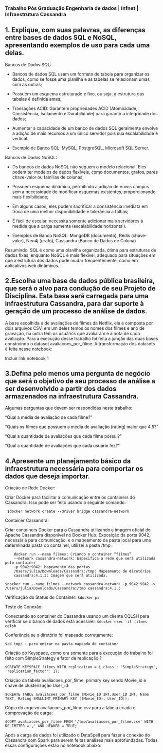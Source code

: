 
### Trabalho Pós Graduação Engenharia de dados | Infnet | Infraestrutura Cassandra ###

## 1. Explique, com suas palavras, as diferenças entre bases de dados SQL e NoSQL, apresentando exemplos de uso para cada uma delas.

Bancos de Dados SQL:

- Bancos de dados SQL usam um formato de tabela para organizar os dados, como se fosse uma planilha e as tabelas se relacionam umas com as outras;

- Possuem um esquema estruturado e fixo, ou seja, a estrutura das tabelas é definida antes;

- Transações ACID: Garantem propriedades ACID (Atomicidade, Consistência, Isolamento e Durabilidade) para garantir a integridade dos dados;

- Aumentar a capacidade de um banco de dados SQL geralmente envolve a adição de mais recursos a um único servidor pois sua escalabilidade é vertical.

- Exemplo de Banco SQL: MySQL, PostgreSQL, Microsoft SQL Server.

Bancos de Dados NoSQL:

- Os bancos de dados NoSQL não seguem o modelo relacional. Eles podem ter modelos de dados flexíveis, como documentos, grafos, pares chave-valor ou famílias de colunas;

- Possuem esquema dinâmico, permitindo a adição de novos campos sem a necessidade de modificar esquemas existentes, proporcionando mais flexibilidade;

- Em alguns casos, eles podem sacrificar a consistência imediata em troca de uma melhor disponibilidade e tolerância a falhas;

- É fácil de escalar, necessita somente adicionar mais servidores à medida que a carga aumenta (escalabilidade horizontal).

- Exemplos de Banco NoSQL: MongoDB (documento), Redis (chave-valor), Neo4j (grafo), Cassandra (Banco de Dados de Coluna)

Resumindo, SQL é como uma planilha organizada, ótima para estruturas de dados fixas, enquanto NoSQL é mais flexível, adequado para situações em que a estrutura dos dados pode mudar frequentemente, como em aplicativos web dinâmicos.


## 2.Escolha uma base de dados pública brasileira, que será o alvo para condução de seu Projeto de Disciplina. Esta base será carregada para uma infraestrutura Cassandra, para dar suporte à geração de um processo de análise de dados.

A base escolhida é de avaliações de filmes da Netflix, ela é composta por dois arquivos CSV, em um deles temos os nomes dos filmes e ano de gravação, na outra têm os usuários que avaliaram e a nota de cada avaliação. 
Para a execução desse trabalho foi feita a junção das duas bases construindo o dataset avaliacoes_por_filme.
A transformação dos datasets é feita nesse notebook:

Incluir link notebook 1


## 3.Defina pelo menos uma pergunta de negócio que será o objetivo de seu processo de análise a ser desenvolvido a partir dos dados armazenados na infraestrutura Cassandra.

Algumas perguntas que devem ser respondidas neste trabalho:

“Qual a média de avaliação de cada filme?”

“Quais os filmes que possuem a média de avaliação (rating) maior que 4,5?”

“Qual a quantidade de avaliações que cada filme possui?”

“Qual a quantidade de avaliações que cada usuário fez?”

## 4.Apresente um planejamento básico da infraestrutura necessária para comportar os dados que deseja importar.

Criação de Rede Docker:

Criar Docker para facilitar a comunicação entre os containers do Cassandra. Isso pode ser feito usando o seguinte comando:

``` $docker network create --driver bridge cassandra-network```

Container Cassandra:

Criar containers Docker para o Cassandra utilizando a imagem oficial do Apache Cassandra disponível no Docker Hub. Exposição da porta 9042, necessária para comunicação, e o mapeamento de pasta local para uma determinada pasta do container, utilizei a pasta /tmp.

        docker run --name filmes: Criando o container “filmes”
        --network cassandra-network: Especifica a rede que será utilizada pelo container
        -p 9042:9042: Mapeamento das portas
        /Users/julia/Downloads/Cassandra:/tmp: Mapeamento de diretórios
        cassandra:4.1.3: Imagem que será utilizada. 

``` $docker run --name filmes --network cassandra-network -p 9042:9042 -v /Users/julia/Downloads/Cassandra:/tmp cassandra:4.1.3 ```

Verificação do Status do Container:
``` $docker ps ```

Teste de Conexão:

Conectando ao container do Cassandra usando um cliente CQLSH para verificar se o banco de dados está acessível:
``` $docker exec -it filmes cqlsh ```


Conferência se o diretório foi mapeado corretamente:

``` $cd tmp/ - para entrar na pasta mapeada do container ```


Criação do Keyspace, como era somente para a execução do trabalho foi feito com SimpleStrategy e fator de replicação 1:

``` $CREATE KEYSPACE filmes WITH replication = {'class': 'SimpleStrategy', 'replication_factor': 1}; ```


Criação da tabela avaliacoes_por_filme, primary key sendo Movie_id e chave de clusterização User_id:

``` $CREATE TABLE avaliacoes_por_filme (Movie_ID INT,User_ID INT, Name TEXT, Rating SMALLINT,PRIMARY KEY ((Movie_ID), User_ID)); ```


Cópia do arquivo avaliacoes_por_filme.csv para a tabela criada e comprovação de carga:

``` $COPY avaliacoes_por_filme FROM '/tmp/avaliacoes_por_filme.csv' WITH DELIMITER =',' AND HEADER = TRUE; ```


Após a carga de dados foi utilizado o DataSpell para fazer a conexão do Cassandra com Spark para serem feitas análises mais aprofundadas. Todas essas configurações estão no notebook abaixo:



















